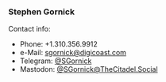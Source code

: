 ### Stephen Gornick

Contact info:

- Phone: +1.310.356.9912
- e-Mail: sgornick@digicoast.com
- Telegram: [@SGornick](http://t.me/sgornick)
- Mastodon: [@SGornick@TheCitadel.Social](https://TheCitadel.Social/@sgornick)
